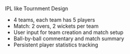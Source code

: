 IPL like Tournment Design
- 4 teams, each team has 5 players
- Match: 2 overs, 2 wickets per team
- User input for team creation and match setup
- Ball-by-ball commentary and match summary
- Persistent player statistics tracking
